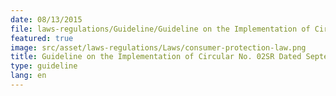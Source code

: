 ```yaml
---
date: 08/13/2015
file: laws-regulations/Guideline/Guideline on the Implementation of Circular No. 02SR Dated September 3, 2002 of the Royal Government of Cambodia on Measures to Prevent Unauthorization Installation of International Inbound and Outbound Phone System.pdf
featured: true
image: src/asset/laws-regulations/Laws/consumer-protection-law.png
title: Guideline on the Implementation of Circular No. 02SR Dated September 3, 2002 of the Royal Government of Cambodia on Measures to Prevent Unauthorization Installation of International Inbound and Outbound Phone System
type: guideline
lang: en
---
```

